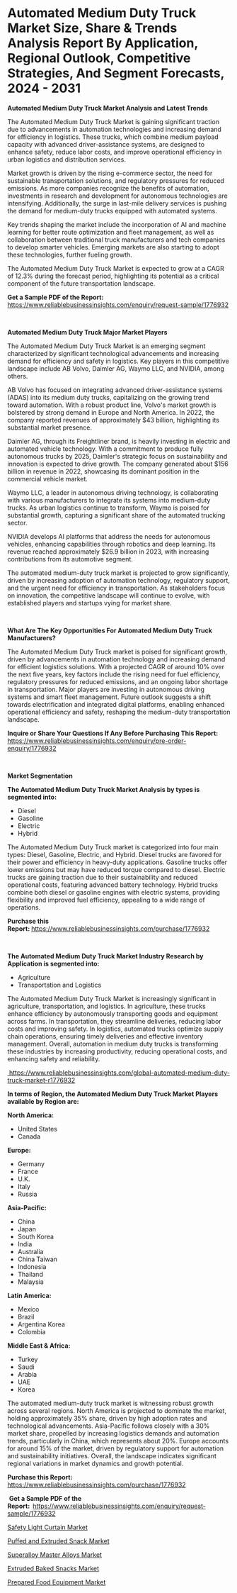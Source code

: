 <p><h1>Automated Medium Duty Truck Market Size, Share & Trends Analysis Report By Application, Regional Outlook, Competitive Strategies, And Segment Forecasts, 2024 - 2031</h1></p><p><strong>Automated Medium Duty Truck Market Analysis and Latest Trends</strong></p>
<p><p>The Automated Medium Duty Truck Market is gaining significant traction due to advancements in automation technologies and increasing demand for efficiency in logistics. These trucks, which combine medium payload capacity with advanced driver-assistance systems, are designed to enhance safety, reduce labor costs, and improve operational efficiency in urban logistics and distribution services.</p><p>Market growth is driven by the rising e-commerce sector, the need for sustainable transportation solutions, and regulatory pressures for reduced emissions. As more companies recognize the benefits of automation, investments in research and development for autonomous technologies are intensifying. Additionally, the surge in last-mile delivery services is pushing the demand for medium-duty trucks equipped with automated systems.</p><p>Key trends shaping the market include the incorporation of AI and machine learning for better route optimization and fleet management, as well as collaboration between traditional truck manufacturers and tech companies to develop smarter vehicles. Emerging markets are also starting to adopt these technologies, further fueling growth.</p><p>The Automated Medium Duty Truck Market is expected to grow at a CAGR of 12.3% during the forecast period, highlighting its potential as a critical component of the future transportation landscape.</p></p>
<p><strong>Get a Sample PDF of the Report:&nbsp;</strong> <a href="https://www.reliablebusinessinsights.com/enquiry/request-sample/1776932?utm_campaign=112&utm_medium=2&utm_source=Github&utm_content=ia&utm_term=13102024&utm_id=automated-medium-duty-truck">https://www.reliablebusinessinsights.com/enquiry/request-sample/1776932</a></p>
<p>&nbsp;</p>
<p><strong>Automated Medium Duty Truck Major Market Players</strong></p>
<p><p>The Automated Medium Duty Truck Market is an emerging segment characterized by significant technological advancements and increasing demand for efficiency and safety in logistics. Key players in this competitive landscape include AB Volvo, Daimler AG, Waymo LLC, and NVIDIA, among others.</p><p>AB Volvo has focused on integrating advanced driver-assistance systems (ADAS) into its medium duty trucks, capitalizing on the growing trend toward automation. With a robust product line, Volvo's market growth is bolstered by strong demand in Europe and North America. In 2022, the company reported revenues of approximately $43 billion, highlighting its substantial market presence.</p><p>Daimler AG, through its Freightliner brand, is heavily investing in electric and automated vehicle technology. With a commitment to produce fully autonomous trucks by 2025, Daimler's strategic focus on sustainability and innovation is expected to drive growth. The company generated about $156 billion in revenue in 2022, showcasing its dominant position in the commercial vehicle market.</p><p>Waymo LLC, a leader in autonomous driving technology, is collaborating with various manufacturers to integrate its systems into medium-duty trucks. As urban logistics continue to transform, Waymo is poised for substantial growth, capturing a significant share of the automated trucking sector.</p><p>NVIDIA develops AI platforms that address the needs for autonomous vehicles, enhancing capabilities through robotics and deep learning. Its revenue reached approximately $26.9 billion in 2023, with increasing contributions from its automotive segment. </p><p>The automated medium-duty truck market is projected to grow significantly, driven by increasing adoption of automation technology, regulatory support, and the urgent need for efficiency in transportation. As stakeholders focus on innovation, the competitive landscape will continue to evolve, with established players and startups vying for market share.</p></p>
<p>&nbsp;</p>
<p><strong>What Are The Key Opportunities For Automated Medium Duty Truck Manufacturers?</strong></p>
<p><p>The Automated Medium Duty Truck market is poised for significant growth, driven by advancements in automation technology and increasing demand for efficient logistics solutions. With a projected CAGR of around 10% over the next five years, key factors include the rising need for fuel efficiency, regulatory pressures for reduced emissions, and an ongoing labor shortage in transportation. Major players are investing in autonomous driving systems and smart fleet management. Future outlook suggests a shift towards electrification and integrated digital platforms, enabling enhanced operational efficiency and safety, reshaping the medium-duty transportation landscape.</p></p>
<p><strong>Inquire or Share Your Questions If Any Before Purchasing This Report:</strong> <a href="https://www.reliablebusinessinsights.com/enquiry/pre-order-enquiry/1776932?utm_campaign=112&utm_medium=2&utm_source=Github&utm_content=ia&utm_term=13102024&utm_id=automated-medium-duty-truck">https://www.reliablebusinessinsights.com/enquiry/pre-order-enquiry/1776932</a></p>
<p>&nbsp;</p>
<p><strong>Market Segmentation</strong></p>
<p><strong>The Automated Medium Duty Truck Market Analysis by types is segmented into:</strong></p>
<p><ul><li>Diesel</li><li>Gasoline</li><li>Electric</li><li>Hybrid</li></ul></p>
<p><p>The Automated Medium Duty Truck market is categorized into four main types: Diesel, Gasoline, Electric, and Hybrid. Diesel trucks are favored for their power and efficiency in heavy-duty applications. Gasoline trucks offer lower emissions but may have reduced torque compared to diesel. Electric trucks are gaining traction due to their sustainability and reduced operational costs, featuring advanced battery technology. Hybrid trucks combine both diesel or gasoline engines with electric systems, providing flexibility and improved fuel efficiency, appealing to a wide range of operations.</p></p>
<p><strong>Purchase this Report:&nbsp;</strong><a href="https://www.reliablebusinessinsights.com/purchase/1776932?utm_campaign=112&utm_medium=2&utm_source=Github&utm_content=ia&utm_term=13102024&utm_id=automated-medium-duty-truck">https://www.reliablebusinessinsights.com/purchase/1776932</a></p>
<p>&nbsp;</p>
<p><strong>The Automated Medium Duty Truck Market Industry Research by Application is segmented into:</strong></p>
<p><ul><li>Agriculture</li><li>Transportation and Logistics</li></ul></p>
<p><p>The Automated Medium Duty Truck Market is increasingly significant in agriculture, transportation, and logistics. In agriculture, these trucks enhance efficiency by autonomously transporting goods and equipment across farms. In transportation, they streamline deliveries, reducing labor costs and improving safety. In logistics, automated trucks optimize supply chain operations, ensuring timely deliveries and effective inventory management. Overall, automation in medium duty trucks is transforming these industries by increasing productivity, reducing operational costs, and enhancing safety and reliability.</p></p>
<p><a href="https://www.reliablebusinessinsights.com/global-automated-medium-duty-truck-market-r1776932?utm_campaign=112&utm_medium=2&utm_source=Github&utm_content=ia&utm_term=13102024&utm_id=automated-medium-duty-truck">&nbsp;https://www.reliablebusinessinsights.com/global-automated-medium-duty-truck-market-r1776932</a></p>
<p><strong>In terms of Region, the Automated Medium Duty Truck Market Players available by Region are:</strong></p>
<p>
    <p> <strong> North America: </strong>
        <ul>
            <li>United States</li>
            <li>Canada</li>
        </ul>
        </p> 
    <p> <strong> Europe: </strong>
        <ul>
            <li>Germany</li>
            <li>France</li>
            <li>U.K.</li>
            <li>Italy</li>
            <li>Russia</li>
        </ul>
        </p> 
    <p> <strong> Asia-Pacific: </strong>
        <ul>
            <li>China</li>
            <li>Japan</li>
            <li>South Korea</li>
            <li>India</li>
            <li>Australia</li>
            <li>China Taiwan</li>
            <li>Indonesia</li>
            <li>Thailand</li>
            <li>Malaysia</li>
        </ul>
        </p> 
    <p> <strong> Latin America: </strong>
        <ul>
            <li>Mexico</li>
            <li>Brazil</li>
            <li>Argentina Korea</li>
            <li>Colombia</li>
        </ul>
        </p> 
    <p> <strong> Middle East & Africa: </strong>
        <ul>
            <li>Turkey</li>
            <li>Saudi</li>
            <li>Arabia</li>
            <li>UAE</li>
            <li>Korea</li>
        </ul>
    </p>
    </p>
<p><p>The automated medium-duty truck market is witnessing robust growth across several regions. North America is projected to dominate the market, holding approximately 35% share, driven by high adoption rates and technological advancements. Asia-Pacific follows closely with a 30% market share, propelled by increasing logistics demands and automation trends, particularly in China, which represents about 20%. Europe accounts for around 15% of the market, driven by regulatory support for automation and sustainability initiatives. Overall, the landscape indicates significant regional variations in market dynamics and growth potential.</p></p>
<p><strong>Purchase this Report: </strong><a href="https://www.reliablebusinessinsights.com/purchase/1776932?utm_campaign=112&utm_medium=2&utm_source=Github&utm_content=ia&utm_term=13102024&utm_id=automated-medium-duty-truck">https://www.reliablebusinessinsights.com/purchase/1776932</a></p>
<p>&nbsp;<strong>Get a Sample PDF of the Report:&nbsp;&nbsp;</strong><a href="https://www.reliablebusinessinsights.com/enquiry/request-sample/1776932?utm_campaign=112&utm_medium=2&utm_source=Github&utm_content=ia&utm_term=13102024&utm_id=automated-medium-duty-truck">https://www.reliablebusinessinsights.com/enquiry/request-sample/1776932</a></p>
<p><strong></strong></p>
<p><p><a href="https://issuu.com/reportprime-2/docs/safety-light-curtain-market-size-20_a8c5af0188b2db?utm_campaign=112&utm_medium=2&utm_source=Github&utm_content=ia&utm_term=13102024&utm_id=automated-medium-duty-truck">Safety Light Curtain Market</a></p><p><a href="https://www.linkedin.com/pulse/puffed-extruded-snack-market-size-share-growth-analysis-2cvqe?utm_campaign=112&utm_medium=2&utm_source=Github&utm_content=ia&utm_term=13102024&utm_id=automated-medium-duty-truck">Puffed and Extruded Snack Market</a></p><p><a href="https://github.com/mynearvphamillwd7/Market-Research-Report-List-1/blob/main/superalloy-master-alloys-market.md?utm_campaign=112&utm_medium=2&utm_source=Github&utm_content=ia&utm_term=13102024&utm_id=automated-medium-duty-truck">Superalloy Master Alloys Market</a></p><p><a href="https://www.linkedin.com/pulse/strategic-forecast-extruded-baked-snacks-market-growth-trends-ce3je?utm_campaign=112&utm_medium=2&utm_source=Github&utm_content=ia&utm_term=13102024&utm_id=automated-medium-duty-truck">Extruded Baked Snacks Market</a></p><p><a href="https://issuu.com/reportprime-2/docs/prepared-food-equipment-market-size_afd16207601bcf?utm_campaign=112&utm_medium=2&utm_source=Github&utm_content=ia&utm_term=13102024&utm_id=automated-medium-duty-truck">Prepared Food Equipment Market</a></p></p>